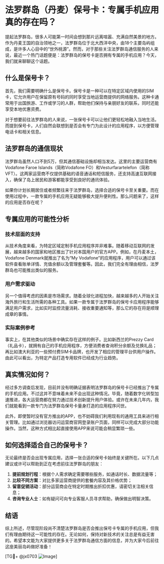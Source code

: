# 法罗群岛（丹麦）保号卡：专属手机应用真的存在吗？

提起法罗群岛，很多人可能第一时间会想到那片远离喧嚣、充满自然美景的地方。作为丹麦王国的自治领地之一，法罗群岛位于北大西洋中央，由18个主要岛屿组成，是许多人心目中的“世外桃源”。然而，对于那些关注法罗群岛通信服务的人来说，最近一个热门话题便是：法罗群岛的保号卡是否拥有专属的手机应用？今天，我们就来聊聊这个话题。

## 什么是保号卡？

首先，我们需要明确什么是保号卡。保号卡是一种可以在特定区域内使用的SIM卡，它允许用户在保留原有号码的同时享受当地运营商提供的网络服务。这种卡通常用于出国旅游、工作或学习的人群，帮助他们保持与亲朋好友的联系，同时还能享受本地优惠资费。

对于想要前往法罗群岛的人来说，一张保号卡可以让他们更轻松地融入当地生活。而提到保号卡，人们自然会联想到是否会有专门为此设计的应用程序，以方便管理电话卡和相关信息。

## 法罗群岛的通信现状

法罗群岛虽然人口不到5万，但其通信基础设施却相当发达。这里的主要运营商有Vodafone Faroe Islands（简称Vodafone FO）和Vesturfarartelefon（简称VFT）。这两家运营商不仅提供基础的语音通话和短信服务，还支持高速互联网接入，确保了岛上居民和游客都能享受到良好的通讯体验。

如果你计划长期居住或者频繁往来于法罗群岛，选择合适的保号卡至关重要。而在使用过程中，一款专属的手机应用无疑能够极大提升便利性。那么问题来了，这样的应用是否存在呢？

## 专属应用的可能性分析

### 技术层面的支持

从技术角度来看，为特定区域定制手机应用程序并非难事。随着移动互联网的发展，越来越多的国家和地区推出了针对本国用户的官方APP。例如，在丹麦本土，Vodafone Denmark就推出了名为“My Vodafone”的应用程序，用户可以通过该软件查看账单详情、充值余额以及管理套餐等。因此，我们完全有理由相信，法罗群岛也可能推出类似的服务。

### 用户需求驱动

另一个值得考虑的因素是市场需求。随着全球化进程加快，越来越多的人开始关注海外旅行和生活所需的各种工具。如果一款专属于法罗群岛的保号卡应用程序能够满足用户需求，比如实时监控流量消耗、接收重要通知等，那么它的存在将是顺理成章的事情。

### 实际案例参考

事实上，在其他类似的场景中确实存在这样的例子。比如新西兰的Prezzy Card（礼品卡），就拥有自己的手机应用程序，方便消费者查询积分余额及兑换礼品；再比如澳大利亚的一些预付费SIM卡品牌，也开发了相应的管理平台供用户操作。由此可以看出，为特定产品打造专用软件已经成为行业趋势。

## 真实情况如何？

经过多方调查后发现，目前并没有明确证据表明法罗群岛的保号卡已经推出了专属的手机应用。不过这并不意味着未来不会出现这种情况。毕竟，随着数字化转型加速推进，各大运营商都在努力通过技术创新提升用户体验。或许在未来几年内，我们就能看到一款专门为法罗群岛保号卡量身打造的应用程序问世。

此外，即使暂时没有官方推出的APP，也不妨碍我们利用现有的通用工具来进行相关管理。比如通过浏览器访问运营商官网登录账户页面，同样可以完成大部分功能操作。当然，这种方式相比起直接使用APP来说可能会稍显繁琐一些。

## 如何选择适合自己的保号卡？

无论最终是否会出现专属应用，选择一张合适的保号卡始终是关键所在。以下几点建议或许可以帮助到正在考虑前往法罗群岛的朋友：

1. **提前规划行程**：根据个人需求确定需要哪些服务，如通话时长、数据流量等；
2. **比较不同方案**：对比多家运营商提供的套餐内容及其价格优势；
3. **留意促销活动**：部分运营商会在特定时期推出折扣优惠，请密切关注相关信息；
4. **咨询专业人士**：如有疑问可向专业客服人员寻求帮助，确保做出明智决策。

## 结语

综上所述，尽管现阶段尚不清楚法罗群岛是否会推出保号卡专属的手机应用，但我们有理由期待这一可能性的存在。无论如何，保持对新技术的关注总是有益无害的。希望本文能为大家提供更多关于法罗群岛通信方面的信息，并为大家今后前往这座美丽岛屿做好准备！

[TG💪+ @jx0703 ![Image](https://github.com/user-attachments/assets/dbca1d08-cadb-493c-b0ec-ad6f7a83f270)]